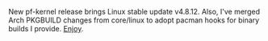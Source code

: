 New pf-kernel release brings Linux stable update v4.8.12. Also, I've merged Arch PKGBUILD changes from core/linux to adopt pacman hooks for binary builds I provide. [Enjoy](https://pf.natalenko.name/sources/4.8/patch-4.8-pf9.xz).
